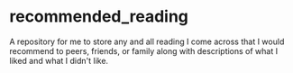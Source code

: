 recommended_reading
===================

A repository for me to store any and all reading I come across that I would recommend to peers, friends, or family along with descriptions of what I liked and what I didn't like.
